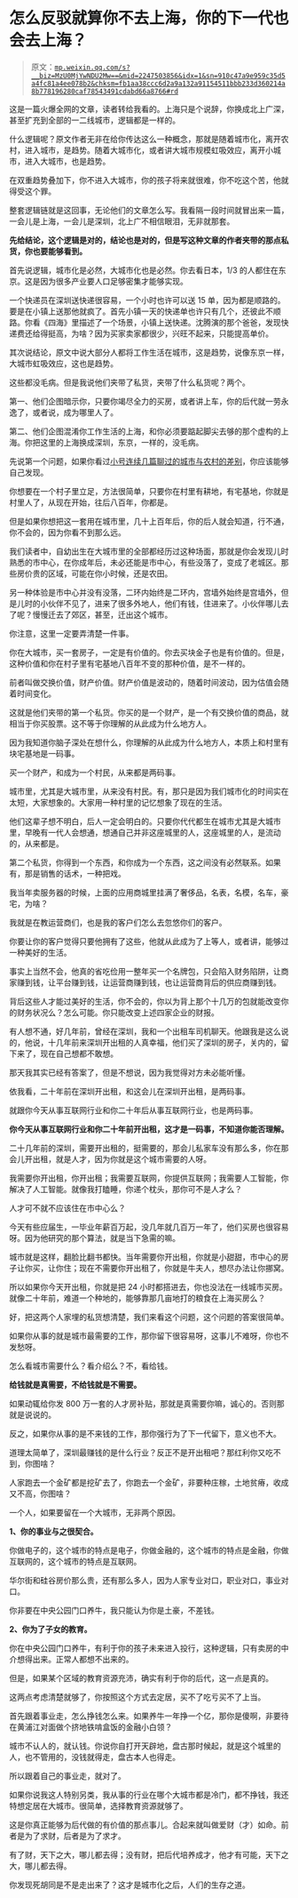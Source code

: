 # 怎么反驳就算你不去上海，你的下一代也会去上海？

> 原文：[`mp.weixin.qq.com/s?__biz=MzU0MjYwNDU2Mw==&mid=2247503856&idx=1&sn=910c47a9e959c35d5a4fc81a4ee078b2&chksm=fb1aa38ccc6d2a9a132a91154511bbb233d360214a8b778196280caf78543491cdabd66a8766#rd`](http://mp.weixin.qq.com/s?__biz=MzU0MjYwNDU2Mw==&mid=2247503856&idx=1&sn=910c47a9e959c35d5a4fc81a4ee078b2&chksm=fb1aa38ccc6d2a9a132a91154511bbb233d360214a8b778196280caf78543491cdabd66a8766#rd)

这是一篇火爆全网的文章，读者转给我看的。上海只是个说辞，你换成北上广深，甚至扩充到全部的一二线城市，逻辑都是一样的。 

什么逻辑呢？原文作者无非在给你传达这么一种概念，那就是随着城市化，离开农村，进入城市，是趋势。随着大城市化，或者讲大城市规模虹吸效应，离开小城市，进入大城市，也是趋势。 

在双重趋势叠加下，你不进入大城市，你的孩子将来就很难，你不吃这个苦，他就得受这个罪。 

整套逻辑链就是这回事，无论他们的文章怎么写。我看隔一段时间就冒出来一篇，一会儿是上海，一会儿是深圳，北上广不相信眼泪，无非就那套。

**先给结论，这个逻辑是对的，结论也是对的，但是写这种文章的作者夹带的那点私货，你也要能够看到。**

首先说逻辑，城市化是必然，大城市化也是必然。你去看日本，1/3 的人都住在东京。这是因为很多产业要人口足够密集才能够实现。

一个快递员在深圳送快递很容易，一个小时也许可以送 15 单，因为都是顺路的。要是在小镇上送那他就疯了。首先小镇一天的快递单也许只有几个，还彼此不顺路。你看《四海》里描述了一个场景，小镇上送快递。沈腾演的那个爸爸，发现快递费还给得挺高，为啥？因为买家卖家都很少，兴旺不起来，只能提高单价。

其次说结论，原文中说大部分人都将工作生活在城市，这是趋势，说像东京一样，大城市虹吸效应，这也是趋势。

这些都没毛病。但是我说他们夹带了私货，夹带了什么私货呢？两个。

第一、他们企图暗示你，只要你竭尽全力的买房，或者讲上车，你的后代就一劳永逸了，或者说，成为哪里人了。

第二、他们企图混淆你工作生活的上海，和你必须要踮起脚尖去够的那个虚构的上海。你把这里的上海换成深圳，东京，一样的，没毛病。

先说第一个问题，如果你看过[小号连续几篇聊过的城市与农村的差别](http://mp.weixin.qq.com/s?__biz=MzU3NDc5Nzc0NQ==&mid=2247512641&idx=1&sn=a28d2acfab15f01c43da7249c4ab396e&chksm=fd2e109fca59998981023167f14ec8c3149469c4b5c9a55e2b163b5d030ec2f3eb62ca43e1ff&scene=21#wechat_redirect)，你应该能够自己发现。 

你想要在一个村子里立足，方法很简单，只要你在村里有耕地，有宅基地，你就是村里人了，从现在开始，往后八百年，你都是。 

但是如果你想把这一套用在城市里，几十上百年后，你的后人就会知道，行不通，你不会的，因为你看不到那么远。 

我们读者中，自幼出生在大城市里的全部都经历过这种场面，那就是你会发现儿时熟悉的市中心，在你成年后，未必还能是市中心，有些没落了，变成了老城区。那些房价贵的区域，可能在你小时候，还是农田。 

另一种体验是市中心并没有没落，二环内始终是二环内，宫墙外始终是宫墙外，但是儿时的小伙伴不见了，进来了很多外地人，他们有钱，住进来了。小伙伴哪儿去了呢？慢慢迁去了郊区，甚至，迁出这个城市。 

你注意，这里一定要弄清楚一件事。 

你在大城市，买一套房子，一定是有价值的。你去买块金子也是有价值的。但是，这种价值和你在村子里有宅基地八百年不变的那种价值，是不一样的。

前者叫做交换价值，财产价值。财产价值是波动的，随着时间波动，因为估值会随着时间变化。

这就是他们夹带的第一个私货。你买的是一个财产，是一个有交换价值的商品，就相当于你买股票。这不等于你理解的从此成为什么地方人。

因为我知道你脑子深处在想什么，你理解的从此成为什么地方人，本质上和村里有块宅基地是一码事。 

买一个财产，和成为一个村民，从来都是两码事。 

城市里，尤其是大城市里，从来没有村民。有，那只是因为我们城市化的时间实在太短，大家想象的。大家用一种村里的记忆想象了现在的生活。 

他们这辈子想不明白，后人一定会明白的。只要你代代都生在城市尤其是大城市里，早晚有一代人会想通，想通自己并非这座城里的人，这座城里的人，是流动的，从来都是。

第二个私货，你得到一个东西，和你成为一个东西，这之间没有必然联系。如果有，那是销售的话术，一种把戏。 

我当年卖服务器的时候，上面的应用商城里挂满了奢侈品，名表，名模，名车，豪宅，为啥？ 

我就是在教运营商们，也是我的客户们怎么去忽悠你们的客户。

你要让你的客户觉得只要他拥有了这些，他就从此成为了上等人，或者讲，能够过一种美好的生活。 

事实上当然不会，他真的省吃俭用一整年买一个名牌包，只会陷入财务陷阱，让商家赚到钱，让平台赚到钱，让运营商赚到钱，也让运营商背后的供应商赚到钱。

背后这些人才能过美好的生活，你不会的，你以为背上那个十几万的包就能改变你的财务状况么？怎么可能。你只能改变上述四家企业的财报。

有人想不通，好几年前，曾经在深圳，我和一个出租车司机聊天。他跟我是这么说的，他说，十几年前来深圳开出租的人真幸福，他们买了深圳的房子，关内的，留下来了，现在自己想都不敢想。

那天我其实已经有答案了，但是不想说，因为我觉得对方未必能听懂。

依我看，二十年前在深圳开出租，和这会儿在深圳开出租，是两码事。 

就跟你今天从事互联网行业和你二十年后从事互联网行业，也是两码事。 

**你今天从事互联网行业和你二十年前开出租，这才是一码事，不知道你能否理解。** 

二十几年前的深圳，需要开出租的，挺需要的，那会儿私家车没有那么多，你在那会儿开出租，就是人才，因为你就是这个城市需要的人呀。 

我需要你开出租，你开出租；我需要互联网，你提供互联网；我需要人工智能，你解决了人工智能。就像我打瞌睡，你递个枕头，那你可不是人才么？ 

人才可不就不应该住在市中心么？ 

今天有些应届生，一毕业年薪百万起，没几年就几百万一年了，他们买房也很容易呀。因为他研究的那个算法，就是当下急需的嘛。 

城市就是这样，翻脸比翻书都快。当年需要你开出租，你就是小甜甜，市中心的房子让你买，让你住；现在不需要你开出租了，你就是牛夫人，想尽办法让你挪窝。 

所以如果你今天开出租，你就是把 24 小时都搭进去，你也没法在一线城市买房。就像二十年前，难道一个种地的，能够靠那几亩地打的粮食在上海买房么？

好，把这两个人家埋的私货想清楚，我们来看这个问题，这个问题的答案很简单。

如果你从事的就是城市最需要的工作，那你留下很容易呀，这事儿不难呀，你也不发愁呀。

怎么看城市需要什么？看介绍么？不，看给钱。 

**给钱就是真需要，不给钱就是不需要。**

如果动辄给你发 800 万一套的人才房补贴，那就是真需要你嘛，诚心的。否则那就是说说的。 

反之，如果你从事的是不来钱的工作，那你强行为了下一代留下，意义也不大。 

道理太简单了，深圳最赚钱的是什么行业？反正不是开出租吧？那红利你又吃不到，你图啥？ 

人家跑去一个金矿都是挖矿去了，你跑去一个金矿，非要种庄稼，土地贫瘠，收成又不高，你图啥？ 

一个人，如果要留在一个大城市，无非两个原因。 

**1、你的事业与之很契合。**

你做电子的，这个城市的特点是电子，你做金融的，这个城市的特点是金融，你做互联网的，这个城市的特点是互联网。

华尔街和硅谷房价那么贵，还有那么多人，因为人家专业对口，职业对口，事业对口。 

你非要在中央公园门口养牛，我只能认为你是土豪，不差钱。 

**2、你为了子女的教育。** 

你在中央公园门口养牛，有利于你的孩子未来进入投行，这种逻辑，只有卖房的中介想得出来。正常人都想不出来的。 

但是，如果某个区域的教育资源充沛，确实有利于你的后代，这一点是真的。 

这两点考虑清楚就够了，你按照这个方式去定居，买不了吃亏买不了上当。

首先跟着事业走，怎么挣钱怎么来。如果养牛一年挣一个亿，那你是傻啊，非要待在黄浦江对面做个挤地铁啃盒饭的金融小白领？

城市不认人的，就认钱。你说你自打开天辟地，盘古那时候起，就是这个城里的人，也不管用的，没钱就得走，盘古本人也得走。 

所以跟着自己的事业走，就对了。

如果你说我这人特别另类，我从事的行业在哪个大城市都是冷门，都不挣钱，我还特想定居在大城市。很简单，选择教育资源就够了。 

这是你真正能够为后代做的有价值的那点事儿。合起来就叫做爱财（才）如命。前者是为了求财，后者是为了求才。 

有了财，天下之大，哪儿都去得；没有财，把后代培养成才，他才有可能，天下之大，哪儿都去得。 

你发现死胡同是不是走出来了？这才是城市化之后，人们的生存之道。